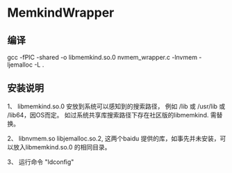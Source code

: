 # MemkindWrapper


## 编译
gcc -fPIC -shared -o libmemkind.so.0 nvmem_wrapper.c  -lnvmem -ljemalloc -L .

## 安装说明
1、 libmemkind.so.0 安放到系统可以感知到的搜索路径， 例如 /lib 或 /usr/lib 或 /lib64，因OS而定。 如过系统共享库搜索路径下存在社区版的libmemkind. 需替换。

2、 libnvmem.so libjemalloc.so.2, 这两个baidu 提供的库，如事先并未安装，可以放入libmemkind.so.0 的相同目录。

3、 运行命令 "ldconfig" 



